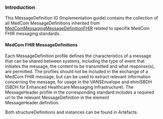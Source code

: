 ### Introduction
This MessageDefinition IG (Implementation guide) contains the collection of all MedCom MessageDefinitions inherited from [MedComMessagingMessageDefinitionFHIR](https://medcomfhir.dk/ig/messaging/StructureDefinition-medcom-messaging-messagedefinition-fhir.html) related to specifik MedCom FHIR messaging standards.

#### MedCom FHIR MessageDefinitions
Each MessageDefinition profile defines the characteristics of a message that can be shared between systems, including the type of event that initiates the message, the content to be transmitted and what response(s), are permitted.
The profiles should not be included in the exchange of a MedCom FHIR message, but can be used to extract relevant information concerning the message, for usage in the VANSEnvelope and ehmiSBDH (SBDH for Enhanced Healthcare Messaging Infrastructure). The MessageHeader profile in the corresponding standard includes a required url to the relevant MessageDefinition in the element MessageHeader.definition.

Both structureDefinitions and instances can be found in Artefacts.